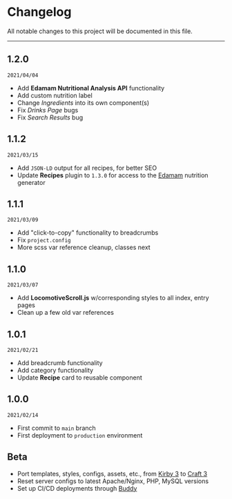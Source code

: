 # Changelog

All notable changes to this project will be documented in this file.

---

## 1.2.0
`2021/04/04`
- Add **Edamam Nutritional Analysis API** functionality
- Add custom nutrition label
- Change _Ingredients_ into its own component(s)
- Fix _Drinks Page_ bugs
- Fix _Search Results_ bug

## 1.1.2
`2021/03/15`
- Add `JSON-LD` output for all recipes, for better SEO
- Update **Recipes** plugin to `1.3.0` for access to the [Edamam](https://developer.edamam.com/edamam-nutrition-api) nutrition generator

## 1.1.1
`2021/03/09`
- Add "click-to-copy" functionality to breadcrumbs
- Fix `project.config`
- More scss var reference cleanup, classes next

## 1.1.0
`2021/03/07`
- Add **LocomotiveScroll.js** w/corresponding styles to all index, entry pages
- Clean up a few old var references

## 1.0.1
`2021/02/21`
- Add breadcrumb functionality
- Add category functionality
- Update **Recipe** card to reusable component

## 1.0.0
`2021/02/14`
- First commit to `main` branch
- First deployment to `production` environment

## Beta
- Port templates, styles, configs, assets, etc., from [Kirby 3](https://github.com/OneMohrTime/recipes-kirby) to [Craft 3](./)
- Reset server configs to latest Apache/Nginx, PHP, MySQL versions
- Set up CI/CD deployments through [Buddy](https://buddy.works/)
